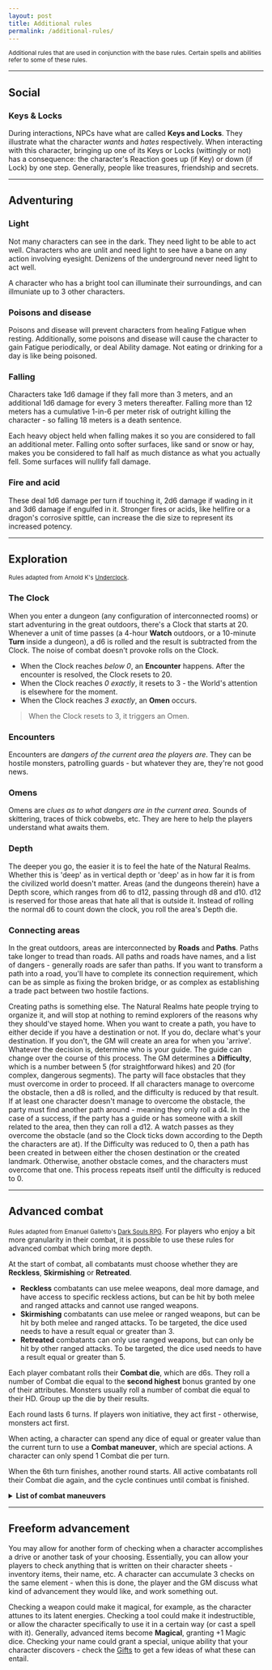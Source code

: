 ```yaml
---
layout: post
title: Additional rules
permalink: /additional-rules/
---
```

<small>Additional rules that are used in conjunction with the base rules. Certain spells and abilities refer to some of these rules.</small>

***
## Social

### Keys & Locks
During interactions, NPCs have what are called <b>Keys and Locks</b>. They illustrate what the character <i>wants</i> and <i>hates</i> respectively. When interacting with this character, bringing up one of its Keys or Locks (wittingly or not) has a consequence: the character's Reaction goes up (if Key) or down (if Lock) by one step. Generally, people like treasures, friendship and secrets.

***
## Adventuring 

### Light
Not many characters can see in the dark. They need light to be able to act well. Characters who are unlit and need light to see have a bane on any action involving eyesight. Denizens of the underground never need light to act well.

A character who has a bright tool can illuminate their surroundings, and can illmuniate up to 3 other characters.

### Poisons and disease
Poisons and disease will prevent characters from healing Fatigue when resting. Additionally, some poisons and disease will cause the character to gain Fatigue periodically, or deal Ability damage. Not eating or drinking for a day is like being poisoned.

### Falling
Characters take 1d6 damage if they fall more than 3 meters, and an additional 1d6 damage for every 3 meters thereafter. Falling more than 12 meters has a cumulative 1-in-6 per meter risk of outright killing the character - so falling 18 meters is a death sentence.

Each heavy object held when falling makes it so you are considered to fall an additional meter. Falling onto softer surfaces, like sand or snow or hay, makes you be considered to fall half as much distance as what you actually fell. Some surfaces will nullify fall damage.

### Fire and acid
These deal 1d6 damage per turn if touching it, 2d6 damage if wading in it and 3d6 damage if engulfed in it. Stronger fires or acids, like hellfire or a dragon's corrosive spittle, can increase the die size to represent its increased potency.

***
## Exploration
<small>Rules adapted from Arnold K's [Underclock](https://goblinpunch.blogspot.com/2023/04/the-underclock-fixing-random-encounter.html).</small>

### The Clock
When you enter a dungeon (any configuration of interconnected rooms) or start adventuring in the great outdoors, there's a Clock that starts at 20. Whenever a unit of time passes (a 4-hour <b>Watch</b> outdoors, or a 10-minute <b>Turn</b> inside a dungeon), a d6 is rolled and the result is subtracted from the Clock. The noise of combat doesn't provoke rolls on the Clock.
*  When the Clock reaches <i>below 0</i>, an <b>Encounter</b> happens. After the encounter is resolved, the Clock resets to 20.
*  When the Clock reaches <i>0 exactly</i>, it resets to 3 - the World's attention is elsewhere for the moment.
*  When the Clock reaches <i>3 exactly</i>, an <b>Omen</b> occurs.

> When the Clock resets to 3, it triggers an Omen.

### Encounters
Encounters are <i>dangers of the current area the players are</i>. They can be hostile monsters, patrolling guards - but whatever they are, they're not good news.

### Omens
Omens are <i>clues as to what dangers are in the current area</i>. Sounds of skittering, traces of thick cobwebs, etc. They are here to help the players understand what awaits them.

### Depth
The deeper you go, the easier it is to feel the hate of the Natural Realms. Whether this is 'deep' as in vertical depth or 'deep' as in how far it is from the civilized world doesn't matter. Areas (and the dungeons therein) have a Depth score, which ranges from d6 to d12, passing through d8 and d10. d12 is reserved for those areas that hate all that is outside it. Instead of rolling the normal d6 to count down the clock, you roll the area's Depth die.

### Connecting areas
In the great outdoors, areas are interconnected by <b>Roads</b> and <b>Paths</b>. Paths take longer to tread than roads. All paths and roads have names, and a list of dangers - generally roads are safer than paths. If you want to transform a path into a road, you'll have to complete its connection requirement, which can be as simple as fixing the broken bridge, or as complex as establishing a trade pact between two hostile factions.

Creating paths is something else. The Natural Realms hate people trying to organize it, and will stop at nothing to remind explorers of the reasons why they should've stayed home. When you want to create a path, you have to either decide if you have a destination or not. If you do, declare what's your destination. If you don't, the GM will create an area for when you 'arrive'. Whatever the decision is, determine who is your guide. The guide can change over the course of this process. The GM determines a <b>Difficulty</b>, which is a number between 5 (for straightforward hikes) and 20 (for complex, dangerous segments). The party will face obstacles that they must overcome in order to proceed. If all characters manage to overcome the obstacle, then a d8 is rolled, and the difficulty is reduced by that result. If at least one character doesn't manage to overcome the obstacle, the party must find another path around - meaning they only roll a d4. In the case of a success, if the party has a guide or has someone with a skill related to the area, then they can roll a d12. A watch passes as they overcome the obstacle (and so the Clock ticks down according to the Depth the characters are at). If the Difficulty was reduced to 0, then a path has been created in between either the chosen destination or the created landmark. Otherwise, another obstacle comes, and the characters must overcome that one. This process repeats itself until the difficulty is reduced to 0.

***

## Advanced combat
<small>Rules adapted from Emanuel Galletto's [Dark Souls RPG](https://drive.google.com/drive/folders/0B2bP0GsXwg9xZnNIUjBYemVzLU0?resourcekey=0-Ssu9cfnxeIXiK6948_FRIw).</small>
For players who enjoy a bit more granularity in their combat, it is possible to use these rules for advanced combat which bring more depth.

At the start of combat, all combatants must choose whether they are <b>Reckless</b>, <b>Skirmishing</b> or <b>Retreated</b>.
* <b>Reckless</b> combatants can use melee weapons, deal more damage, and have access to specific reckless actions, but can be hit by both melee and ranged attacks and cannot use ranged weapons.
* <b>Skirmishing</b> combatants can use melee or ranged weapons, but can be hit by both melee and ranged attacks. To be targeted, the dice used needs to have a result equal or greater than 3.
* <b>Retreated</b> combatants can only use ranged weapons, but can only be hit by other ranged attacks. To be targeted, the dice used needs to have a result equal or greater than 5.

Each player combatant rolls their <b>Combat die</b>, which are d6s. They roll a number of Combat die equal to the <b>second highest</b> bonus granted by one of their attributes. Monsters usually roll a number of combat die equal to their HD. Group up the die by their results.

Each round lasts 6 turns. If players won initiative, they act first - otherwise, monsters act first.

When acting, a character can spend any dice of equal or greater value than the current turn to use a <b>Combat maneuver</b>, which are special actions. A character can only spend 1 Combat die per turn.

When the 6th turn finishes, another round starts. All active combatants roll their Combat die again, and the cycle continues until combat is finished.

<details markdown="1">
<summary><b>List of combat maneuvers</b></summary>

* <b>Attack:</b> a character can attack by spending one Combat die. They can use certain weapons depending on whether they're Reckless, Skirmishing or Retreated. They can target certain combatants depending on whether they're using a melee or ranged weapon. If the combatant is Reckless, they roll the damage die twice and take the better result. A character can spend a die of the same result as the one spent to make it a powerful attack, allowing the character to enhance the damage (rolling a d12).
  * <b>Block:</b> If the character has a shield and is the target of an attack, they can burn any Combat die, regardless of its value) and reduce the damage by the die's result.
  * <b>Dodge:</b> If the character is targeted by an attack, they can burn a Combat die with a result equal to the current turn number to nullify the attack. If the character has a full Inventory, they cannot Dodge. Only players, and particularly agile monsters can use this action.
* <b>Move:</b> a character can spend a Combat die to change state to either Reckless, Skirmishing or Retreated. They can also change their held weapon while doing so. The spent die's result must be at least 3 to be Skirmishing, or 5 to be Retreated.
* <b>Cast a spell:</b> a character can cast a spell by spending a combat die equal to the current turn number.
* <b>Create advantage:</b> you can create an advantage by describing what you do and spend one Combat die. Doing so, choose an ally or an enemy. If an ally, they can change the result of one of their dice. If an enemy, they remove one of their lowest-result combat die. Only players, as well as particularly cunning monsters can use this action.
* <b>Use item:</b> a character can spend one Combat die to use an item that's immediately accessible or interact with the world around them.

</details>

***

## Freeform advancement

You may allow for another form of checking when a character accomplishes a drive or another task of your choosing. Essentially, you can allow your players to check anything that is written on their character sheets - inventory items, their name, etc. A character can accumulate 3 checks on the same element - when this is done, the player and the GM discuss what kind of advancement they would like, and work something out.

Checking a weapon could make it magical, for example, as the character attunes to its latent energies. Checking a tool could make it indestructible, or allow the character specifically to use it in a certain way (or cast a spell with it). Generally, advanced items become <b>Magical</b>, granting +1 Magic dice. Checking your name could grant a special, unique ability that your character discovers - check the [Gifts](https://bartapapa.github.io/legend/gifts) to get a few ideas of what these can entail.

